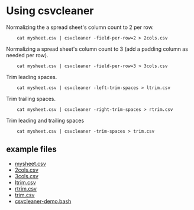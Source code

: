 
# Using csvcleaner

Normalizing the a spread sheet's column count to 2 per row.

```shell
    cat mysheet.csv | csvcleaner -field-per-row=2 > 2cols.csv
```

Normalizing a spread sheet's column count to 3 (add a padding column as needed per row).

```shell
    cat mysheet.csv | csvcleaner -field-per-row=3 > 3cols.csv
```

Trim leading spaces.

```shell
    cat mysheet.csv | csvcleaner -left-trim-spaces > ltrim.csv
```

Trim trailing spaces.

```shell
    cat mysheet.csv | csvcleaner -right-trim-spaces > rtrim.csv
```

Trim leading and trailing spaces

```shell
    cat mysheet.csv | csvcleaner -trim-spaces > trim.csv
```

## example files

- [mysheet.csv](mysheet.csv)
- [2cols.csv](2cols.csv)
- [3cols.csv](3cols.csv)
- [ltrim.csv](ltrim.csv)
- [rtrim.csv](rtrim.csv)
- [trim.csv](trim.csv)
- [csvcleaner-demo.bash](csvcleaner-demo.bash)


